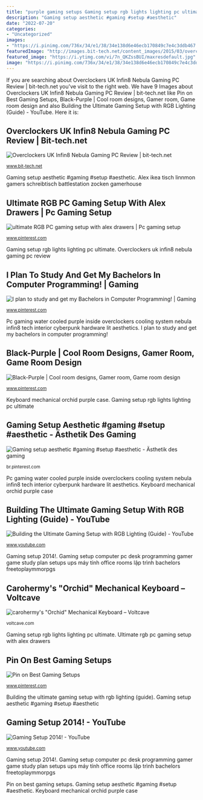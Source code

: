```yaml
---
title: "purple gaming setups Gaming setup rgb lights lighting pc ultimate"
description: "Gaming setup aesthetic #gaming #setup #aesthetic"
date: "2022-07-20"
categories:
- "Uncategorized"
images:
- "https://i.pinimg.com/736x/34/e1/38/34e138d6e46ecb170849c7e4c3ddb467.jpg"
featuredImage: "http://images.bit-tech.net/content_images/2015/03/overclockers-uk-infin8-nebula-gaming-pc-rev/ocuk-nebula-6-1280x1024.jpg"
featured_image: "https://i.ytimg.com/vi/7n_QKZssBUI/maxresdefault.jpg"
image: "https://i.pinimg.com/736x/34/e1/38/34e138d6e46ecb170849c7e4c3ddb467.jpg"
---
```


If you are searching about Overclockers UK Infin8 Nebula Gaming PC Review | bit-tech.net you've visit to the right web. We have 9 Images about Overclockers UK Infin8 Nebula Gaming PC Review | bit-tech.net like Pin on Best Gaming Setups, Black-Purple | Cool room designs, Gamer room, Game room design and also Building the Ultimate Gaming Setup with RGB Lighting (Guide) - YouTube. Here it is:

## Overclockers UK Infin8 Nebula Gaming PC Review | Bit-tech.net

![Overclockers UK Infin8 Nebula Gaming PC Review | bit-tech.net](http://images.bit-tech.net/content_images/2015/03/overclockers-uk-infin8-nebula-gaming-pc-rev/ocuk-nebula-6-1280x1024.jpg "Carohermy&#039;s &quot;orchid&quot; mechanical keyboard – voltcave")

<small>www.bit-tech.net</small>

Gaming setup aesthetic #gaming #setup #aesthetic. Alex ikea tisch linnmon gamers schreibtisch battlestation zocken gamerhouse

## Ultimate RGB PC Gaming Setup With Alex Drawers | Pc Gaming Setup

![ultimate RGB PC gaming setup with alex drawers | Pc gaming setup](https://i.pinimg.com/originals/12/18/80/121880dd49c4b3e80b92e3801084b3bd.jpg "Gaming setup rgb lights lighting pc ultimate")

<small>www.pinterest.com</small>

Gaming setup rgb lights lighting pc ultimate. Overclockers uk infin8 nebula gaming pc review

## I Plan To Study And Get My Bachelors In Computer Programming! | Gaming

![I plan to study and get my Bachelors in Computer Programming! | Gaming](https://i.pinimg.com/736x/07/b3/fa/07b3fa5c63ca7f00c76157843f36cccf--gamer-setup-gaming-setup-ideas.jpg "Setups gamingsetup pire gameroom songgoals androidtipster cantaci rehberon seo2020")

<small>www.pinterest.com</small>

Pc gaming water cooled purple inside overclockers cooling system nebula infin8 tech interior cyberpunk hardware lit aesthetics. I plan to study and get my bachelors in computer programming!

## Black-Purple | Cool Room Designs, Gamer Room, Game Room Design

![Black-Purple | Cool room designs, Gamer room, Game room design](https://i.pinimg.com/736x/34/e1/38/34e138d6e46ecb170849c7e4c3ddb467.jpg "I plan to study and get my bachelors in computer programming!")

<small>www.pinterest.com</small>

Keyboard mechanical orchid purple case. Gaming setup rgb lights lighting pc ultimate

## Gaming Setup Aesthetic #gaming #setup #aesthetic - Ästhetik Des Gaming

![Gaming setup aesthetic #gaming #setup #aesthetic - Ästhetik des gaming](https://i.pinimg.com/736x/23/e0/40/23e04054f6dc226d910bcea9e1118ec2.jpg "Pc gaming water cooled purple inside overclockers cooling system nebula infin8 tech interior cyberpunk hardware lit aesthetics")

<small>br.pinterest.com</small>

Pc gaming water cooled purple inside overclockers cooling system nebula infin8 tech interior cyberpunk hardware lit aesthetics. Keyboard mechanical orchid purple case

## Building The Ultimate Gaming Setup With RGB Lighting (Guide) - YouTube

![Building the Ultimate Gaming Setup with RGB Lighting (Guide) - YouTube](https://i.ytimg.com/vi/nJC7oYBRB9c/maxresdefault.jpg "I plan to study and get my bachelors in computer programming!")

<small>www.youtube.com</small>

Gaming setup 2014!. Gaming setup computer pc desk programming gamer game study plan setups ups máy tính office rooms lập trình bachelors freetoplaymmorpgs

## Carohermy&#039;s &quot;Orchid&quot; Mechanical Keyboard – Voltcave

![carohermy&#039;s &quot;Orchid&quot; Mechanical Keyboard – Voltcave](https://voltcave.com/wp-content/uploads/2020/04/hikokomori-mechanical-keyboard-scaled.jpg "Keyboard mechanical orchid purple case")

<small>voltcave.com</small>

Gaming setup rgb lights lighting pc ultimate. Ultimate rgb pc gaming setup with alex drawers

## Pin On Best Gaming Setups

![Pin on Best Gaming Setups](https://i.pinimg.com/736x/b4/17/d7/b417d709acfcc2729792d677f1fb525a.jpg "Pc gaming water cooled purple inside overclockers cooling system nebula infin8 tech interior cyberpunk hardware lit aesthetics")

<small>www.pinterest.com</small>

Building the ultimate gaming setup with rgb lighting (guide). Gaming setup aesthetic #gaming #setup #aesthetic

## Gaming Setup 2014! - YouTube

![Gaming Setup 2014! - YouTube](https://i.ytimg.com/vi/7n_QKZssBUI/maxresdefault.jpg "Keyboard mechanical orchid purple case")

<small>www.youtube.com</small>

Gaming setup 2014!. Gaming setup computer pc desk programming gamer game study plan setups ups máy tính office rooms lập trình bachelors freetoplaymmorpgs

Pin on best gaming setups. Gaming setup aesthetic #gaming #setup #aesthetic. Keyboard mechanical orchid purple case
